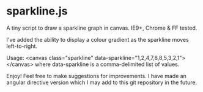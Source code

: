 sparkline.js
============

A tiny script to draw a sparkline graph in canvas. IE9+, Chrome & FF tested.

I've added the ability to display a colour gradient as the sparkline moves left-to-right.

Usage: &lt;canvas class="sparkline" data-sparkline="1,2,4,7,8,8,5,3,2,1"&gt;&lt;/canvas&gt; where data-sparkline is a comma-delimited list of values.

Enjoy! Feel free to make suggestions for improvements. I have made an angular directive version which I may add to this git repository in the future.
